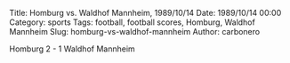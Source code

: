Title: Homburg vs. Waldhof Mannheim, 1989/10/14
Date: 1989/10/14 00:00
Category: sports
Tags: football, football scores, Homburg, Waldhof Mannheim
Slug: homburg-vs-waldhof-mannheim
Author: carbonero


Homburg 2 - 1 Waldhof Mannheim
